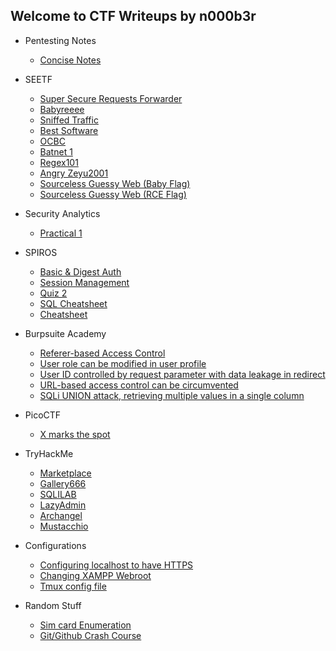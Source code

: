 ## Welcome to CTF Writeups by n000b3r

- Pentesting Notes
  - [Concise Notes](pentesting/concise_notes.md)

- SEETF
  - [Super Secure Requests Forwarder](seetf/seetf_ssrf.md)
  - [Babyreeee](seetf/seetf_baby_re.md)
  - [Sniffed Traffic](seetf/seetf_sniff_traffic.md)
  - [Best Software](seetf/seetf_best_software.md)
  - [OCBC](seetf/seetf_ocbc.md)
  - [Batnet 1](seetf/seetf_batnet1.md)
  - [Regex101](seetf/seetf_regex101.md)
  - [Angry Zeyu2001](seetf/seetf_angryzeyu2001.md)
  - [Sourceless Guessy Web (Baby Flag)](seetf/seetf_sgw_lfi.md)
  - [Sourceless Guessy Web (RCE Flag)](seetf/seetf_sgw_rce.md)

- Security Analytics
  - [Practical 1](img/practical1/chall%20desc.png)

- SPIROS
  - [Basic & Digest Auth](spiros/README.md)
  - [Session Management](spiros/session_management.md)
  - [Quiz 2](spiros/quiz2.md)
  - [SQL Cheatsheet](spiros/sql_cheatsheet.md)
  - [Cheatsheet](spiros/cheatsheet.md)

- Burpsuite Academy
  - [Referer-based Access Control](burpsuite/referer_access_control.md)
  - [User role can be modified in user profile](burpsuite/user_role_mod.md)
  - [User ID controlled by request parameter with data leakage in redirect](burpsuite/user_id_access_control.md)
  - [URL-based access control can be circumvented](burpsuite/circumventing_url_based_para.md)
  - [SQLi UNION attack, retrieving multiple values in a single column](burpsuite/sqli_union_dump.md)

- PicoCTF
  - [X marks the spot](picoctf/xmarksthespot.md)

- TryHackMe
  - [Marketplace](thm/marketplace.md)
  - [Gallery666](thm/gallery666.md)
  - [SQLILAB](thm/sqlilab.md)
  - [LazyAdmin](thm/lazy_admin.md)
  - [Archangel](thm/archangel.md)
  - [Mustacchio](thm/mustacchio.md)

- Configurations
  - [Configuring localhost to have HTTPS](configurations/localhost_to_https.md)
  - [Changing XAMPP Webroot](configurations/changing_webroot.md)
  - [Tmux config file](configurations/tmux_conf.md)

- Random Stuff
  - [Sim card Enumeration](randstuff/simcard.md)
  - [Git/Github Crash Course](randstuff/git.md)